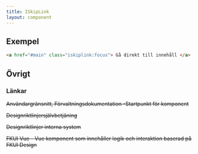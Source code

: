 ```yaml
---
title: ISkipLink
layout: component
---
```


## Exempel

```html
<a href="#main" class="iskiplink:focus"> Gå direkt till innehåll </a>
```

## Övrigt

### Länkar

~~Användargränsnitt, Förvaltningsdokumentation -Startpunkt för komponent~~

~~Designriktlinjersjälvbetjäning~~

~~Designriktlinjer interna system~~

~~FKUI Vue - Vue komponent som innehåller logik och interaktion baserad på FKUI Design~~
